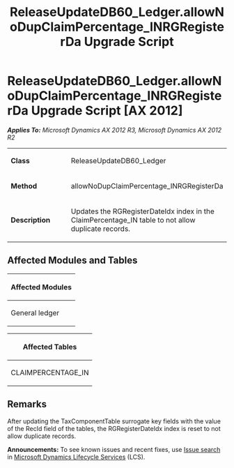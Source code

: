 ﻿---
title: ReleaseUpdateDB60_Ledger.allowNoDupClaimPercentage_INRGRegisterDa Upgrade Script
TOCTitle: ReleaseUpdateDB60_Ledger.allowNoDupClaimPercentage_INRGRegisterDa Upgrade Script
ms:assetid: 46b5b5bd-79b6-b068-0a10-7e3eb50613a4
ms:mtpsurl: https://msdn.microsoft.com/en-us/library/JJ718970(v=AX.60)
ms:contentKeyID: 49708004
ms.date: 05/18/2015
mtps_version: v=AX.60
---

# ReleaseUpdateDB60\_Ledger.allowNoDupClaimPercentage\_INRGRegisterDa Upgrade Script [AX 2012]


_**Applies To:** Microsoft Dynamics AX 2012 R3, Microsoft Dynamics AX 2012 R2_

<table>
<colgroup>
<col style="width: 50%" />
<col style="width: 50%" />
</colgroup>
<tbody>
<tr class="odd">
<td><p><strong>Class</strong></p></td>
<td><p>ReleaseUpdateDB60_Ledger</p></td>
</tr>
<tr class="even">
<td><p><strong>Method</strong></p></td>
<td><p>allowNoDupClaimPercentage_INRGRegisterDa</p></td>
</tr>
<tr class="odd">
<td><p><strong>Description</strong></p></td>
<td><p>Updates the RGRegisterDateIdx index in the ClaimPercentage_IN table to not allow duplicate records.</p></td>
</tr>
</tbody>
</table>


## Affected Modules and Tables

<table>
<colgroup>
<col style="width: 100%" />
</colgroup>
<thead>
<tr class="header">
<th><p>Affected Modules</p></th>
</tr>
</thead>
<tbody>
<tr class="odd">
<td><p>General ledger</p></td>
</tr>
</tbody>
</table>


<table>
<colgroup>
<col style="width: 100%" />
</colgroup>
<thead>
<tr class="header">
<th><p>Affected Tables</p></th>
</tr>
</thead>
<tbody>
<tr class="odd">
<td><p>CLAIMPERCENTAGE_IN</p></td>
</tr>
</tbody>
</table>


## Remarks

After updating the TaxComponentTable surrogate key fields with the value of the RecId field of the tables, the RGRegisterDateIdx index is reset to not allow duplicate records.

  
**Announcements:** To see known issues and recent fixes, use [Issue search](http://go.microsoft.com/fwlink/?linkid=389258) in [Microsoft Dynamics Lifecycle Services](http://go.microsoft.com/fwlink/?linkid=306505) (LCS).

